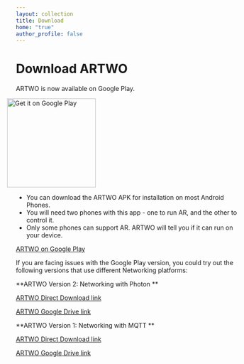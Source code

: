 ```yaml
---
layout: collection
title: Download
home: "true"
author_profile: false
---
```


# Download ARTWO



ARTWO is now available on Google Play.

<div style = "width: 300px; margin-left:-20px; padding-left:0px;"><a href='https://play.google.com/store/apps/details?id=com.rishivanukuru.artwo&pcampaignid=pcampaignidMKT-Other-global-all-co-prtnr-py-PartBadge-Mar2515-1'><img width="200" alt='Get it on Google Play' src='https://play.google.com/intl/en_us/badges/static/images/badges/en_badge_web_generic.png'/></a></div>

- You can download the ARTWO APK for installation on most Android Phones.
- You will need two phones with this app - one to run AR, and the other to control it.
- Only some phones can support AR. ARTWO will tell you if it can run on your device.

[ARTWO on Google Play](https://play.google.com/store/apps/details?id=com.rishivanukuru.artwo) 


If you are facing issues with the Google Play version, you could try out the following versions that use different Networking platforms:

**ARTWO Version 2: Networking with Photon **

[ARTWO Direct Download link]({{site.baseurl}}\media\ARTWO_APK.apk)

[ARTWO Google Drive link](https://drive.google.com/file/d/1ymVRghSSPMtYB8I59wm6td7nRUHi6Ks2/view?usp=sharing)

**ARTWO Version 1: Networking with MQTT **

[ARTWO Direct Download link]({{site.baseurl}}\media\artwo\ARTWO_Final.apk)

[ARTWO Google Drive link](https://drive.google.com/file/d/1789na34jkgF7cIYwpa-Yq6hIpI0izeJE/view?usp=sharing)

